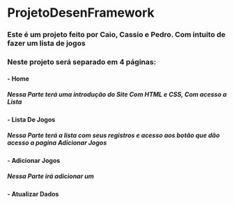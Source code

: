 # ProjetoDesenFramework


### **Este é um projeto feito por Caio, Cassio e Pedro. Com intuito de fazer um lista de jogos**


### Neste projeto será separado em 4 páginas:

#### - **Home**
##### Nessa Parte terá uma introdução do Site Com HTML e CSS, Com acesso a Lista


#### - **Lista De Jogos**
#####    Nessa Parte terá a lista com seus registros e acesso aos botão que dão acesso a pagina Adicionar Jogos

#### - **Adicionar Jogos**
#####    Nessa Parte irá adicionar um 

#### - **Atualizar Dados**







